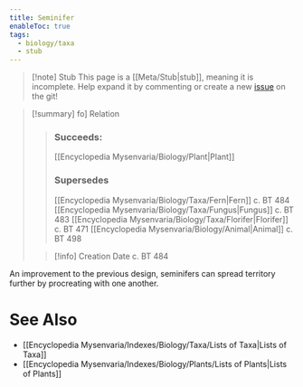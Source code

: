 ```yaml
---
title: Seminifer
enableToc: true
tags:
  - biology/taxa
  - stub
---
```


> [!note] Stub
> This page is a [[Meta/Stub|stub]], meaning it is incomplete. Help expand it by commenting or create a new [issue](https://github.com/RagtimeGal/quartz--encyclopedia-mysenvaria/issues/new/choose) on the git!


> [!summary] [](Meta/Stubs.md)fo] Relation
> > ### Succeeds:
> > [[Encyclopedia Mysenvaria/Biology/Plant|Plant]]
> > ### Supersedes 
> > [[Encyclopedia Mysenvaria/Biology/Taxa/Fern|Fern]] c. BT 484
> > [[Encyclopedia Mysenvaria/Biology/Taxa/Fungus|Fungus]] c. BT 483
> > [[Encyclopedia Mysenvaria/Biology/Taxa/Florifer|Florifer]] c. BT 471
> > [[Encyclopedia Mysenvaria/Biology/Animal|Animal]] c. BT 498
>
> > [!info] Creation Date
> > c. BT 484

An improvement to the previous design, seminifers can spread territory further by procreating with one another.

# See Also
- [[Encyclopedia Mysenvaria/Indexes/Biology/Taxa/Lists of Taxa|Lists of Taxa]]
- [[Encyclopedia Mysenvaria/Indexes/Biology/Plants/Lists of Plants|Lists of Plants]]
